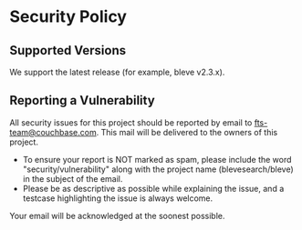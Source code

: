 # Security Policy

## Supported Versions

We support the latest release (for example, bleve v2.3.x).

## Reporting a Vulnerability

All security issues for this project should be reported by email to fts-team@couchbase.com. This mail will be delivered to the owners of this project.

- To ensure your report is NOT marked as spam, please include the word "security/vulnerability" along with the project name (blevesearch/bleve) in the subject of the email.
- Please be as descriptive as possible while explaining the issue, and a testcase highlighting the issue is always welcome.

Your email will be acknowledged at the soonest possible.
